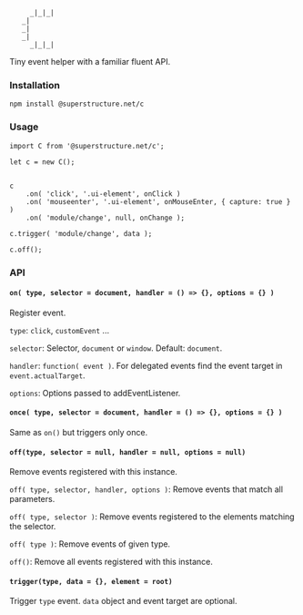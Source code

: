 ```

     _|_|_|
   _|
   _|
   _|
     _|_|_|

```

Tiny event helper with a familiar fluent API.

### Installation

`npm install @superstructure.net/c`

### Usage

```
import C from '@superstructure.net/c';

let c = new C();


c
    .on( 'click', '.ui-element', onClick )
    .on( 'mouseenter', '.ui-element', onMouseEnter, { capture: true } )
    .on( 'module/change', null, onChange );

c.trigger( 'module/change', data );

c.off();

```

### API

#### `on( type, selector = document, handler = () => {}, options = {} )`

Register event.

`type`: `click`, `customEvent` ...

`selector`: Selector, `document` or `window`. Default: `document`.

`handler`: `function( event )`. For delegated events find the event target in `event.actualTarget`.

`options`: Options passed to addEventListener.

#### `once( type, selector = document, handler = () => {}, options = {} )`

Same as `on()` but triggers only once.

#### `off(type, selector = null, handler = null, options = null)`

Remove events registered with this instance.

`off( type, selector, handler, options )`: Remove events that match all parameters.

`off( type, selector )`: Remove events registered to the elements matching the selector.

`off( type )`: Remove events of given type.

`off()`: Remove all events registered with this instance.

#### `trigger(type, data = {}, element = root)`

Trigger `type` event. `data` object and event target are optional.
